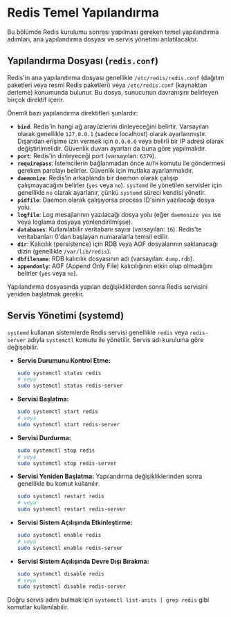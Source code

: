 # Redis Temel Yapılandırma

Bu bölümde Redis kurulumu sonrası yapılması gereken temel yapılandırma adımları, ana yapılandırma dosyası ve servis yönetimi anlatılacaktır.

## Yapılandırma Dosyası (`redis.conf`)

Redis'in ana yapılandırma dosyası genellikle `/etc/redis/redis.conf` (dağıtım paketleri veya resmi Redis paketleri) veya `/etc/redis.conf` (kaynaktan derleme) konumunda bulunur. Bu dosya, sunucunun davranışını belirleyen birçok direktif içerir.

Önemli bazı yapılandırma direktifleri şunlardır:

*   **`bind`**: Redis'in hangi ağ arayüzlerini dinleyeceğini belirtir. Varsayılan olarak genellikle `127.0.0.1` (sadece localhost) olarak ayarlanmıştır. Dışarıdan erişime izin vermek için `0.0.0.0` veya belirli bir IP adresi olarak değiştirilmelidir. Güvenlik duvarı ayarları da buna göre yapılmalıdır.
*   **`port`**: Redis'in dinleyeceği port (varsayılan: `6379`).
*   **`requirepass`**: İstemcilerin bağlanmadan önce `AUTH` komutu ile göndermesi gereken parolayı belirler. Güvenlik için mutlaka ayarlanmalıdır.
*   **`daemonize`**: Redis'in arkaplanda bir daemon olarak çalışıp çalışmayacağını belirler (`yes` veya `no`). `systemd` ile yönetilen servisler için genellikle `no` olarak ayarlanır, çünkü `systemd` süreci kendisi yönetir.
*   **`pidfile`**: Daemon olarak çalışıyorsa process ID'sinin yazılacağı dosya yolu.
*   **`logfile`**: Log mesajlarının yazılacağı dosya yolu (eğer `daemonize yes` ise veya loglama dosyaya yönlendirilmişse).
*   **`databases`**: Kullanılabilir veritabanı sayısı (varsayılan: `16`). Redis'te veritabanları 0'dan başlayan numaralarla temsil edilir.
*   **`dir`**: Kalıcılık (persistence) için RDB veya AOF dosyalarının saklanacağı dizin (genellikle `/var/lib/redis`).
*   **`dbfilename`**: RDB kalıcılık dosyasının adı (varsayılan: `dump.rdb`).
*   **`appendonly`**: AOF (Append Only File) kalıcılığının etkin olup olmadığını belirler (`yes` veya `no`).

Yapılandırma dosyasında yapılan değişikliklerden sonra Redis servisini yeniden başlatmak gerekir.

## Servis Yönetimi (systemd)

`systemd` kullanan sistemlerde Redis servisi genellikle `redis` veya `redis-server` adıyla `systemctl` komutu ile yönetilir. Servis adı kuruluma göre değişebilir.

*   **Servis Durumunu Kontrol Etme:**
    ```bash
    sudo systemctl status redis
    # veya
    sudo systemctl status redis-server
    ```

*   **Servisi Başlatma:**
    ```bash
    sudo systemctl start redis
    # veya
    sudo systemctl start redis-server
    ```

*   **Servisi Durdurma:**
    ```bash
    sudo systemctl stop redis
    # veya
    sudo systemctl stop redis-server
    ```

*   **Servisi Yeniden Başlatma:**
    Yapılandırma değişikliklerinden sonra genellikle bu komut kullanılır.
    ```bash
    sudo systemctl restart redis
    # veya
    sudo systemctl restart redis-server
    ```

*   **Servisi Sistem Açılışında Etkinleştirme:**
    ```bash
    sudo systemctl enable redis
    # veya
    sudo systemctl enable redis-server
    ```

*   **Servisi Sistem Açılışında Devre Dışı Bırakma:**
    ```bash
    sudo systemctl disable redis
    # veya
    sudo systemctl disable redis-server
    ```
Doğru servis adını bulmak için `systemctl list-units | grep redis` gibi komutlar kullanılabilir.
